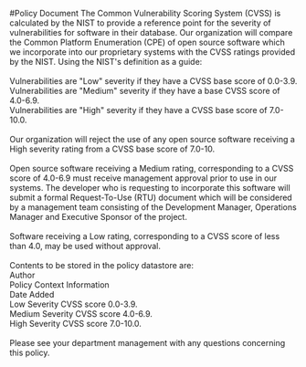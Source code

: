 #Policy Document
The Common Vulnerability Scoring System (CVSS) is calculated by the NIST to provide a reference point for the severity of vulnerabilities for software in their database. Our organization will compare the Common Platform Enumeration (CPE) of open source software which we incorporate into our proprietary systems with the CVSS ratings provided by the NIST. Using the NIST's definition as a guide:<br/><br/>
Vulnerabilities are "Low" severity if they have a CVSS base score of 0.0-3.9.<br/>
Vulnerabilities are "Medium" severity if they have a base CVSS score of 4.0-6.9.<br/>
Vulnerabilities are "High" severity if they have a CVSS base score of 7.0-10.0.<br/><br/>
Our organization will reject the use of any open source software receiving a High severity rating from a CVSS base score of 7.0-10.<br/><br/>
Open source software receiving a Medium rating, corresponding to a CVSS score of 4.0-6.9 must receive management approval prior to use in our systems. The developer who is requesting to incorporate this software will submit a formal Request-To-Use (RTU) document which will be considered by a management team consisting of the Development Manager, Operations Manager and Executive Sponsor of the project.<br/><br/>
Software receiving a Low rating, corresponding to a CVSS score of less than 4.0, may be used without approval.<br/><br/>
Contents to be stored in the policy datastore are:<br/>
Author <br/>
Policy Context Information <br/>
Date Added <br/>
Low Severity CVSS score 0.0-3.9. <br/>
Medium Severity CVSS score 4.0-6.9. <br/>
High Severity CVSS score 7.0-10.0. <br/><br/>
Please see your department management with any questions concerning this policy. <br/>
